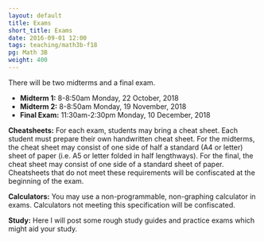 ```yaml
---
layout: default
title: Exams
short_title: Exams
date: 2016-09-01 12:00
tags: teaching/math3b-f18
pg: Math 3B
weight: 400
---
```


There will be two midterms and a final exam.

* __Midterm 1:__ 8-8:50am Monday, 22 October, 2018
* __Midterm 2:__ 8-8:50am Monday, 19 November, 2018
* __Final Exam:__ 11:30am-2:30pm Monday, 10 December, 2018

__Cheatsheets:__ For each exam, students may bring a cheat sheet. Each student must prepare their own handwritten cheat sheet. For the midterms, the cheat sheet may consist of one side of half a standard (A4 or letter) sheet of paper (i.e. A5 or letter folded in half lengthways). For the final, the cheat sheet may consist of one side of a standard sheet of paper. Cheatsheets that do not meet these requirements will be confiscated at the beginning of the exam.

__Calculators:__ You may use a non-programmable, non-graphing calculator in exams. Calculators not meeting this specification will be confiscated.

__Study:__ Here I will post some rough study guides and practice exams which might aid your study.


<!-- - [Midterm 1 practice](midterm1-practice.pdf) ([solutions](midterm1-practice-sols.pdf)) -->
<!-- - [Midterm 2 practice 1](midterm2-practice1.pdf) ([solutions](midterm2-practice1-solutions.pdf)) -->
<!-- - [Midterm 2 practice 2](midterm2-practice2.pdf) ([solutions](midterm2-practice2-solutions.pdf)) -->
<!-- - [Final practice 1](final-practice1.pdf) ([solutions](final-practice1-solutions.pdf)) -->
<!-- - [Final practice 2](final-practice2.pdf) ([solutions](final-practice2-solutions.pdf)) -->
